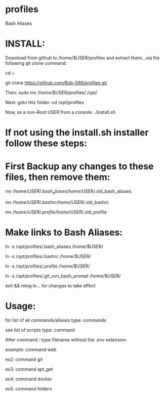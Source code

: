 # profiles
Bash Aliases

# INSTALL:
Download from github to /home/$USER/profiles and extract there...via the following git clone command:

cd ~

git clone https://github.com/Bob-586/profiles.git

Then: sudo mv /home/$USER/profiles/ /opt/

Next: goto this folder: cd /opt/profiles

Now, as a non-Root USER from a console: ./install.sh

# If not using the install.sh installer follow these steps:

# First Backup any changes to these files, then remove them:

mv /home/$USER/.bash_aliases /home/$USER/.old_bash_aliases

mv /home/$USER/.bashrc /home/$USER/.old_bashrc

mv /home/$USER/.profile /home/$USER/.old_profile

# Make links to Bash Aliases:

ln -s /opt/profiles/.bash_aliases /home/$USER/

ln -s /opt/profiles/.bashrc /home/$USER/

ln -s /opt/profiles/.profile /home/$USER/

ln -s /opt/profiles/.git_svn_bash_prompt /home/$USER/

exit && relog in... for changes to take effect

# Usage:

for list of all commands/aliases type: commands

see list of scripts type: command

After command : type filename without the .env extension.

example: command web

ex2: command git

ex3: command apt_get

ex4: command docker

ex5: command folders
